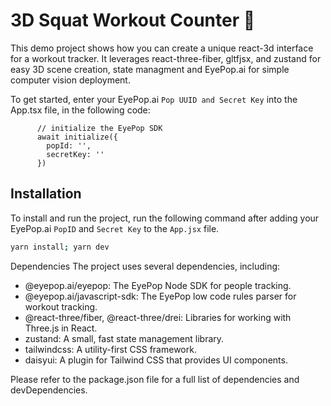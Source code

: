 # 3D Squat Workout Counter 💪

This demo project shows how you can create a unique react-3d interface for a workout tracker. It leverages react-three-fiber, gltfjsx, and zustand for easy 3D scene creation, state managment and EyePop.ai for simple computer vision deployment. 

To get started, enter your EyePop.ai `Pop UUID and Secret Key` into the App.tsx file, in the following code:

```tsx
      // initialize the EyePop SDK
      await initialize({
        popId: '',
        secretKey: ''
      })
```



## Installation

To install and run the project, run the following command after adding your EyePop.ai `PopID` and `Secret Key` to the `App.jsx` file.

```sh
yarn install; yarn dev
```

Dependencies
The project uses several dependencies, including:
- @eyepop.ai/eyepop: The EyePop Node SDK for people tracking.
- @eyepop.ai/javascript-sdk: The EyePop low code rules parser for workout tracking.
- @react-three/fiber, @react-three/drei: Libraries for working with Three.js in React.
- zustand: A small, fast state management library.
- tailwindcss: A utility-first CSS framework.
- daisyui: A plugin for Tailwind CSS that provides UI components.

Please refer to the package.json file for a full list of dependencies and devDependencies.
